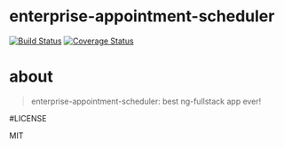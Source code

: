 # enterprise-appointment-scheduler
[![Build Status](https://secure.travis-ci.org/marcuslopes/enterprise-appointment-scheduler.png?branch=master)](https://travis-ci.org/marcuslopes/enterprise-appointment-scheduler)
[![Coverage Status](https://coveralls.io/repos/marcuslopes/enterprise-appointment-scheduler/badge.svg?branch=master)](https://coveralls.io/r/marcuslopes/enterprise-appointment-scheduler/?branch=master)

# about

> enterprise-appointment-scheduler: best ng-fullstack app ever!

#LICENSE

MIT

